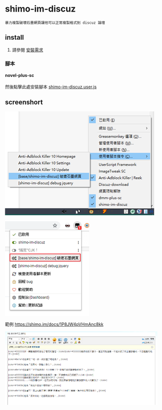 # shimo-im-discuz

    暴力複製破壞石墨網頁讓他可以正常複製格式到 discuz 論壇

## install

1. 請參閱 [安裝需求](https://github.com/bluelovers/gm-user-scripts/blob/master/readme/userscript.md)

### 腳本

#### novel-plus-sc

然後點擊此處安裝腳本 [shimo-im-discuz.user.js](https://github.com/bluelovers/gm-user-scripts/raw/master/dist/shimo-im-discuz.user.js)

## screenshort

![image_3](images/image_3.png)

![image_4](images/image_4.png)

範例
https://shimo.im/docs/1P8JW4pVHmAnc8kk

![image_5](images/image_5.png)
